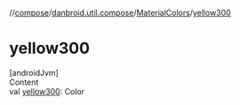 //[compose](../../../index.md)/[danbroid.util.compose](../index.md)/[MaterialColors](index.md)/[yellow300](yellow300.md)



# yellow300  
[androidJvm]  
Content  
val [yellow300](yellow300.md): Color  



